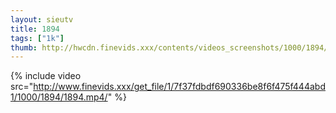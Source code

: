 ```yaml
--- 
layout: sieutv
title: 1894
tags: ["1k"]
thumb: http://hwcdn.finevids.xxx/contents/videos_screenshots/1000/1894/preview.mp4.jpg
---
```

{% include video src="http://www.finevids.xxx/get_file/1/7f37fdbdf690336be8f6f475f444abd1/1000/1894/1894.mp4/" %} 
